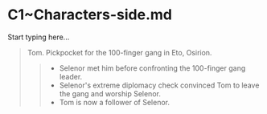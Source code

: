 # C1~Characters-side.md

Start typing here...

> Tom. Pickpocket for the 100-finger gang in Eto, Osirion.
>> - Selenor met him before confronting the 100-finger gang leader.
>> - Selenor's extreme diplomacy check convinced Tom to leave the gang and worship Selenor.
>> - Tom is now a follower of Selenor.